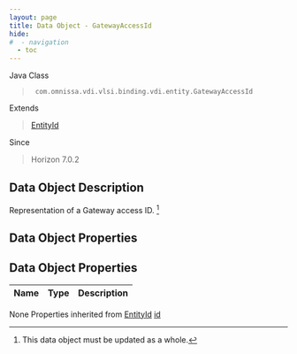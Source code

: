 ```yaml
---
layout: page
title: Data Object - GatewayAccessId
hide:
#  - navigation
  - toc
---
```








Java Class
> ` com.omnissa.vdi.vlsi.binding.vdi.entity.GatewayAccessId`

Extends
> [EntityId](vdi.EntityId.md)

Since
> Horizon 7.0.2


## Data Object Description

Representation of a Gateway access ID.
 [^167]



## Data Object Properties

## Data Object Properties

 Name | Type | Description
:---|:---:|:---
None
Properties inherited from [EntityId](vdi.EntityId.md)
[id](vdi.EntityId.md#id)


 


[^167]: This data object must be updated as a whole.